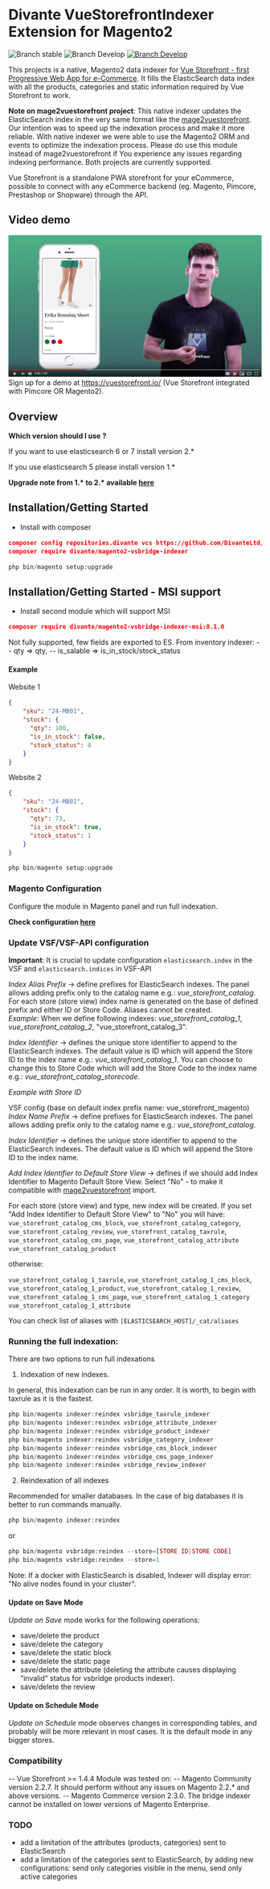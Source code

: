 # Divante VueStorefrontIndexer Extension for Magento2
![Branch stable](https://img.shields.io/badge/stable%20branch-master-blue.svg)
![Branch Develop](https://img.shields.io/badge/dev%20branch-develop-blue.svg)
<a href="https://join.slack.com/t/vuestorefront/shared_invite/enQtMzA4MTM2NTE5NjM2LTI1M2RmOWIyOTk0MzFlMDU3YzJlYzcyYzNiNjUyZWJiMTZjZjc3MjRlYmE5ZWQ1YWRhNTQyM2ZjN2ZkMzZlNTg">![Branch Develop](https://img.shields.io/badge/community%20chat-slack-FF1493.svg)</a>

This projects is a native, Magento2 data indexer for [Vue Storefront - first Progressive Web App for e-Commerce](https://github.com/DivanteLtd/vue-storefront). It fills the ElasticSearch data index with all the products, categories and static information required by Vue Storefront to work.

**Note on mage2vuestorefront project**: This native indexer updates the ElasticSearch index in the very same format like the [mage2vuestorefront](https://github.com/DivanteLtd/mage2vuestorefront). Our intention was to speed up the indexation process and make it more reliable. With native indexer we were able to use the Magento2 ORM and events to optimize the indexation process. Please do use this module instead of mage2vuestorefront if You experience any issues regarding indexing performance. Both projects are currently supported.

Vue Storefront is a standalone PWA storefront for your eCommerce, possible to connect with any eCommerce backend (eg. Magento, Pimcore, Prestashop or Shopware) through the API.

 ## Video demo
 [![See how it works!](https://github.com/DivanteLtd/vue-storefront/raw/master/docs/.vuepress/public/Fil-Rakowski-VS-Demo-Youtube.png)](https://www.youtube.com/watch?v=L4K-mq9JoaQ)
Sign up for a demo at https://vuestorefront.io/ (Vue Storefront integrated with Pimcore OR Magento2).

## Overview

<strong> Which version should I use ? </strong> 

If you want to use elasticsearch 6 or 7 install version 2.*

If you use elasticsearch 5 please install version 1.* 

<strong>Upgrade note from 1.* to 2.* available [here](docs/Upgrade.md) </strong>


## Installation/Getting Started


- Install with composer
```json
composer config repositories.divante vcs https://github.com/DivanteLtd/magento2-vsbridge-indexer
composer require divante/magento2-vsbridge-indexer
```

```php
php bin/magento setup:upgrade
```

## Installation/Getting Started - MSI support
- Install second module which will support MSI
```json
composer require divante/magento2-vsbridge-indexer-msi:0.1.0
```
Not fully supported, few fields are exported to ES.
From inventory indexer:
 -- qty => qty, 
 -- is_salable => is_in_stock/stock_status
 
#### Example

Website 1
```json
{
    "sku": "24-MB01",
    "stock": {
      "qty": 100,
      "is_in_stock": false,
      "stock_status": 0
    }
}
```

Website 2
```json
{
    "sku": "24-MB01",
    "stock": {
      "qty": 73,
      "is_in_stock": true,
      "stock_status": 1
    }
}
```

```php
php bin/magento setup:upgrade
```

### Magento Configuration
Configure the module in Magento panel and run full indexation.

**Check configuration [here](docs/configuration.md)** 

### Update VSF/VSF-API configuration
 **Important**: It is crucial to update configuration `elasticsearch.index` in the VSF and `elasticsearch.indices` in VSF-API

   *Index Alias Prefix* → define prefixes for ElasticSearch indexes. The panel allows adding prefix only to the catalog name e.g.: *vue_storefront_catalog*. For each store (store view) index name is generated on the base of defined prefix and either ID or Store Code. Aliases cannot be created.   
   *Example*: When we define following indexes: *vue_storefront_catalog_1*, *vue_storefront_catalog_2*, "vue_storefront_catalog_3".  
   
   *Index Identifier* → defines the unique store identifier to append to the ElasticSearch indexes. The default value is ID which will append the Store ID to the index name e.g.: *vue_storefront_catalog_1*. You can choose to change this to Store Code which will add the Store Code to the index name e.g.: *vue_storefront_catalog_storecode*.
   
   *Example with Store ID*   
    
   VSF config (base on default index prefix name: vue_storefront_magento)
   *Index Name Prefix* → define prefixes for ElasticSearch indexes. The panel allows adding prefix only to the catalog name e.g.: *vue_storefront_catalog*.
   
   *Index Identifier* → defines the unique store identifier to append to the ElasticSearch indexes. The default value is ID which will append the Store ID to the index name.
   
   *Add Index Identifier to Default Store View* → defines if we should add Index Identifier to Magento Default Store View. Select "No" - to make it compatible with [mage2vuestorefront](https://github.com/DivanteLtd/mage2vuestorefront/) import. 

   For each store (store view) and type, new index will be created.
   If you set "Add Index Identifier to Default Store View" to "No" you will have:
   `vue_storefront_catalog_cms_block`, `vue_storefront_catalog_category`, `vue_storefront_catalog_review`, 
      `vue_storefront_catalog_taxrule`, `vue_storefront_catalog_cms_page`, `vue_storefront_catalog_attribute`
      `vue_storefront_catalog_product`
   
   otherwise:
       
   `vue_storefront_catalog_1_taxrule`, `vue_storefront_catalog_1_cms_block`, `vue_storefront_catalog_1_product`, 
   `vue_storefront_catalog_1_review`, `vue_storefront_catalog_1_cms_page`, `vue_storefront_catalog_1_category`
   `vue_storefront_catalog_1_attribute`
   
   You can check list of aliases with `[ELASTICSEARCH_HOST]/_cat/aliases`


### Running the full indexation:
There are two options to run full indexations

1. Indexation of new indexes. 

In general, this indexation can be run in any order. It is worth, to begin with taxrule as it is the fastest.
```php
php bin/magento indexer:reindex vsbridge_taxrule_indexer
php bin/magento indexer:reindex vsbridge_attribute_indexer
php bin/magento indexer:reindex vsbridge_product_indexer
php bin/magento indexer:reindex vsbridge_category_indexer
php bin/magento indexer:reindex vsbridge_cms_block_indexer
php bin/magento indexer:reindex vsbridge_cms_page_indexer
php bin/magento indexer:reindex vsbridge_review_indexer
```


2. Reindexation of all indexes

Recommended for smaller databases. In the case of big databases it is better to run commands manually. 
```php
php bin/magento indexer:reindex
```

or
```php
php bin/magento vsbridge:reindex --store=[STORE ID|STORE CODE]
php bin/magento vsbridge:reindex --store=1
```

Note: If a docker with ElasticSearch is disabled, Indexer will display error: "No alive nodes found in your cluster".

#### Update on Save Mode

*Update on Save* mode works for the following operations:

- save/delete the product
- save/delete the category 
- save/delete the static block 
- save/delete the static page 
- save/delete the attribute (deleting the attribute causes displaying “invalid” status for vsbridge products indexer).
- save/delete the review

#### Update on Schedule Mode

*Update on Schedule* mode observes changes in corresponding tables, and probably will be more relevant in most cases. It is the default mode in any bigger stores.
     
### Compatibility

-- Vue Storefront >= 1.4.4
Module was tested on:
 -- Magento Community version 2.2.7. It should perform without any issues on Magento 2.2.* and above versions.
 -- Magento Commerce version 2.3.0. The bridge indexer cannot be installed on lower versions of Magento Enterprise.
   

### TODO
- add a limitation of the attributes (products, categories) sent to ElasticSearch
- add a limitation of the categories sent to ElasticSearch, by adding new configurations: send only categories visible in the menu, send only active categories 
